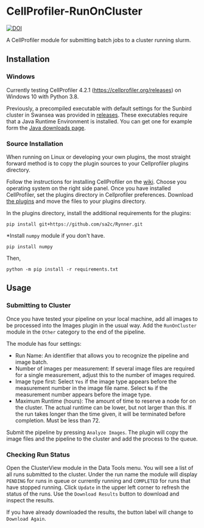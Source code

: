 # CellProfiler-RunOnCluster 
[![DOI](https://zenodo.org/badge/DOI/10.5281/zenodo.3275888.svg)](https://doi.org/10.5281/zenodo.3275888)

A CellProfiler module for submitting batch jobs to a cluster running slurm.

## Installation
### Windows
Currently testing CellProfiler 4.2.1 (https://cellprofiler.org/releases) on Windows 10 with Python 3.8.

Previously, a precompiled executable with default settings for the Sunbird cluster in Swansea was provided in [releases](https://github.com/sa2c/CellProfiler-RunOnCluster/releases/download/v1.0/CellProfiler.exe). These executables require that a Java Runtime Environment is installed. You can get one for example form the [Java downloads page](https://www.java.com/en/download/). 

### Source Installation

When running on Linux or developing your own plugins, the most straight forward method is to copy the plugin sources to your Cellprofiler plugins directory.

Follow the instructions for installing CellProfiler on the [wiki](https://github.com/CellProfiler/CellProfiler/wiki). Choose you operating system on the right side panel. Once you have installed CellProfiler, set the plugins directory in Cellprofiler preferences. Download [the plugins](https://github.com/sa2c/CellProfiler-RunOnCluster/archive/master.zip) and move the files to your plugins directory.

In the plugins directory, install the additional requirements for the plugins:
```
pip install git+https://github.com/sa2c/Rynner.git
```

*Install ``numpy`` module if you don't have.
```
pip install numpy
```
Then,
```
python -m pip install -r requirements.txt
```

## Usage

### Submitting to Cluster
Once you have tested your pipeline on your local machine, add all images to be processed into the Images plugin in the usual way. Add the `RunOnCluster` module in the `Other` category to the end of the pipeline.

The module has four settings:
 * Run Name: An identifier that allows you to recognize the pipeline and image batch.
 * Number of images per measurement: If several image files are required for a single measurement, adjust this to the number of images required.
 * Image type first: Select `Yes` if the image type appears before the measurement number in the image file name. Select `No` if the measurement number appears before the image type.
 * Maximum Runtime (hours): The amount of time to reserve a node for on the cluster. The actual runtime can be lower, but not larger than this. If the run takes longer than the time given, it will be terminated before completion. Must be less than 72.

Submit the pipeline by pressing `Analyze Images`. The plugin will copy the image files and the pipeline to the cluster and add the process to the queue.

### Checking Run Status

Open the ClusterView module in the Data Tools menu. You will see a list of all runs submitted to the cluster. Under the run name the module will display `PENDING` for runs in queue or currently running and `COMPLETED` for runs that have stopped running. Click `Update` in the upper left corner to refresh the status of the runs. Use the `Download Results` button to download and inspect the results.

If you have already downloaded the results, the button label will change to `Download Again`.




